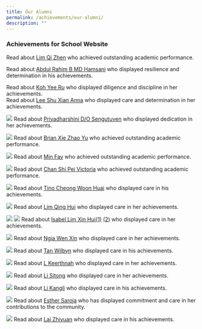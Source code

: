 ```yaml
---
title: Our Alumni
permalink: /achievements/our-alumni/
description: ""
---
```

### Achievements for School Website

Read about [Lim Qi Zhen](https://staging.d3sil9pzbw3lij.amplifyapp.com/images/Alumni%202020%20Lim%20Qi%20Zhen.jpg) who achieved outstanding academic performance.

Read about [Abdul Rahim B MD Hamsani](https://staging.d3sil9pzbw3lij.amplifyapp.com/images/Abdul%20Rahim%20B%20MD%20Hamsani.jpg) who displayed resilience and determination in his achievements.  

Read about [Koh Yee Ru](https://staging.d3sil9pzbw3lij.amplifyapp.com/images/Koh%20Yee%20Ru.jpg) who displayed diligence and discipline in her achievements.  
Read about [Lee Shu Xian Anna](https://staging.d3sil9pzbw3lij.amplifyapp.com/images/Abdul%20Rahim%20B%20MD%20Hamsani%20&%20Lee%20Shu%20Xian%20Anna.jpg) who displayed care and determination in her achievements.  

![](/images/Priyadharshini%20DO%20Sengutuven.jpg)
Read about [Priyadharshini D/O Sengutuven](https://deyisec.moe.edu.sg/qql/slot/u503/Deyi%20Revamp%202019/Achievements/Our%20Alumni/Priyadharshini%20DO%20Sengutuven.jpg) who displayed dedication in her achievements.  
  
![](/images/Brian%20Xie%20Zhao%20Yu.jpg)
Read about [Brian Xie Zhao Yu](https://deyisec.moe.edu.sg/qql/slot/u503/Deyi%20Revamp%202019/Achievements/Our%20Alumni/Brain%20Xie%20Zhao%20Yu.jpg) who achieved outstanding academic performance.  
 
![](/images/Jingli%20Kixon%20&%20Min%20Fay.jpg)
Read about [Min Fay](https://deyisec.moe.edu.sg/qql/slot/u503/Deyi%20Revamp%202019/Achievements/Our%20Alumni/Jingli%20Kixon%20&%20Min%20Fay.jpg) who achieved outstanding academic performance.  

![](/images/Chan%20Shi%20Pei%20Victoria.jpg)
Read about [Chan Shi Pei Victoria](https://deyisec.moe.edu.sg/qql/slot/u503/Deyi%20Revamp%202019/Achievements/Our%20Alumni/Chan%20Shi%20Pei%20Victoria.jpg) who achieved outstanding academic performance.  
 
![](/images/Tino%20Cheong%20Woon%20Huai.jpg)
Read about [Tino Cheong Woon Huai](https://deyisec.moe.edu.sg/qql/slot/u503/Deyi%20Revamp%202019/Achievements/Our%20Alumni/Tino%20Cheong%20Woon%20Huai.jpg) who displayed care in his achievements.  

![](/images/Lim%20Qing%20Hui.jpg)
Read about [Lim Qing Hui](https://deyisec.moe.edu.sg/qql/slot/u503/Deyi%20Revamp%202019/Achievements/Our%20Alumni/Lim%20Qing%20Hui.jpg) who displayed care in her achievements.

![](/images/isabel%20lim.jpg) ![](/images/SET%2031.jpg)
Read about [Isabel Lim Xin Hui(1)](https://deyisec.moe.edu.sg/qql/slot/u503/alumni/isabel%20lim.jpg) [(2)](https://deyisec.moe.edu.sg/qql/slot/u503/alumni/SET%203.1.jpg) who displayed care in her achievements.  

![](/images/ngiawenxin.jpg)
Read about [Ngia Wen Xin](https://deyisec.moe.edu.sg/qql/slot/u503/alumni/ngiawenxin.jpg) who displayed care in her achievements.  

![](/images/SET%2012.jpg)
Read about [Tan Wilbyn](https://deyisec.moe.edu.sg/qql/slot/u503/alumni/SET%201.2.jpg) who displayed care in his achievements.  

![](/images/SET%2013.jpg)
Read about [L Keerthnah](https://deyisec.moe.edu.sg/qql/slot/u503/alumni/SET%201.3.jpg) who displayed care in her achievements.  

![](/images/SET%2020.jpg)
Read about [Li Sitong](https://deyisec.moe.edu.sg/qql/slot/u503/alumni/SET%202.0.jpg) who displayed care in her achievements.  

![](/images/SET%2032.jpg)
Read about [Li Kangli](https://deyisec.moe.edu.sg/qql/slot/u503/alumni/SET%203.2.jpg) who displayed care in his achievements. 

![](/images/Esther%20Saroja.jpg)
Read about [Esther Saroja](https://deyisec.moe.edu.sg/qql/slot/u503/alumni/Esther%20Saroja.jpg) who has displayed commitment and care in her contributions to the community. 

![](/images/Lai%20Zhiyuan2010.jpg)
Read about [Lai Zhiyuan](https://deyisec.moe.edu.sg/qql/slot/u503/alumni/Lai%20Zhiyuan2010.jpg) who displayed care in his achievements.